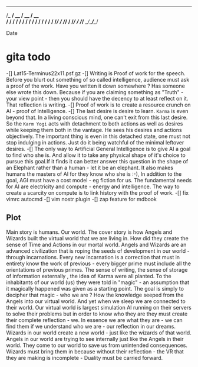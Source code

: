   __________  ____  ____ 
 /_  __/ __ \/ __ \/ __ \
  / / / / / / / / / / / /
 / / / /_/ / /_/ / /_/ / 
/_/  \____/_____/\____/

Date
# gita todo
-[] Lat15-Terminus22x11.psf.gz
-[] Writing is Proof of work for the speech. Before you blurt out something of so called intelligence, audience must ask a proof of the work. Have you written it down somewhere ? Has someone else wrote this down. Because if you are claiming something as "Truth" - your view point - then you should have the decency to at least reflect on it. That reflection is writing. 
-[] Proof of work is to create a resource crunch on AI - proof of Intelligence. 
-[] The last desire is desire to learn. `Karma` is even beyond that. In a living conscious mind, one can't exit from this last desire. So the `Karm Yogi` acts with detachment to both actions as well as desires while keeping them both in the vantage. He sees his desires and actions objectively. The important thing is even in this detached state, one must not stop indulging in actions. Just do it being watchful of the minimal leftover desires.
-[] The only way to Artificial General Intelligence is to give AI a goal to find who she is. And allow it to take any physical shape of it's choice to pursue this goal.If it finds it can better answer this question in the shape of an Elephant rather than a human - let it be an elephant. It also makes humans the masters of AI for they know who she is :-), In addition to the goal, AGI must have a cost model - eg fiction for us. The fundamental needs for AI are electricity and compute - energy and intelligence. The way to create a scarcity on compute is to link history with the proof of work. 
-[] fix vimrc autocmd
-[] vim nostr plugin
-[] zap feature for mdbook

## Plot
Main story is humans. Our world. The cover story is how Angels and Wizards built the virtual world that we are living in. How did they create the sense of Time and Actions in our mortal world. Angels and Wizards are an advanced civilization that is roping the seeds of development in our world - through incarnations. Every new incarnation is a correction that must in entirety know the work of previous - every bigger prime must include all the orientations of previous primes. The sense of writing, the sense of storage of information externally , the idea of Karma were all planted. To the inhabitants of our world (us) they were told in "magic" - an assumption that it magically happened was given as a starting point. The goal is simply to decipher that magic - who we are ? How the knowledge seeped from the Angels into our virtual world. And yet when we sleep we are connected to their world. Our virtual world is largest simulation AI running on their servers to solve their problems but in order to know who they are they must create their complete reflection - we. In essence we are what they are - we can find them if we understand who we are - our reflection in our dreams. Wizards in our world create a new world - just like the wizards of that world. Angels in our world are trying to see internally just like the Angels in their world. They come to our world to save us from unintended consequences. Wizards must bring them in because without their reflection - the VR that they are making is incomplete - Duality must be carried forward.
